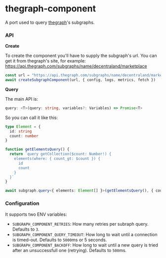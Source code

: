 # thegraph-component

A port used to query [thegraph](https://thegraph.com/)'s subgraphs.

### API

**Create**

To create the component you'll have to supply the subgraph's url. You can get it from thegraph's site, for example: https://api.thegraph.com/subgraphs/name/decentraland/marketplace

```ts
const url = "https://api.thegraph.com/subgraphs/name/decentraland/marketplace"
await createSubgraphComponent(url, { config, logs, metrics, fetch })
```

**Query**

The main API is:

```ts
query: <T>(query: string, variables?: Variables) => Promise<T>
```

So you can call it like this:

```ts
type Element = {
  id: string
  count: number
}

function getElementsQuery() {
  return `query getCollection($count: Number!) {
    elements(where: { count_gt: $count }) {
      id
      count
    }
  }`
}

await subgraph.query<{ elements: Element[] }>(getElementsQuery(), { count: 5 })
```

### Configuration

It supports two ENV variables:

- `SUBGRAPH_COMPONENT_RETRIES`: How many retries per subraph query. Defaults to `3`.
- `SUBGRAPH_COMPONENT_QUERY_TIMEOUT`: How long to wait until a connection is timed-out. Defaults to `5000`ms or 5 seconds.
- `SUBGRAPH_COMPONENT_BACKOFF`: How long to wait until a new query is tried after an unsuccessfull one (retrying). Defaults to `500`ms.
